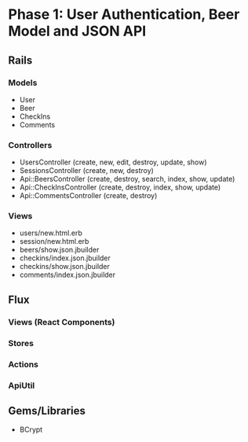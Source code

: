 # Phase 1: User Authentication, Beer Model and JSON API

## Rails
### Models
* User
* Beer
* CheckIns
* Comments

### Controllers
* UsersController (create, new, edit, destroy, update, show)
* SessionsController (create, new, destroy)
* Api::BeersController (create, destroy, search, index, show, update)
* Api::CheckInsController (create, destroy, index, show, update)
* Api::CommentsController (create, destroy)

### Views
* users/new.html.erb
* session/new.html.erb
* beers/show.json.jbuilder
* checkins/index.json.jbuilder
* checkins/show.json.jbuilder
* comments/index.json.jbuilder


## Flux
### Views (React Components)

### Stores

### Actions

### ApiUtil

## Gems/Libraries
* BCrypt
